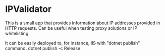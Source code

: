 # IPValidator
This is a small app that provides information about IP addresses provided in HTTP requests. 
Can be useful when testing proxy solutions or IP whitelisting.

It can be easily deployed to, for instance, IIS with "dotnet publish" command.
dotnet publish -c Release
